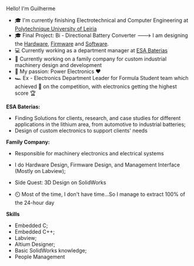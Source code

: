 Hello! I'm Guilherme

* 🎓 I'm currently finishing Electrotechnical and Computer Engineering at [Polytechnique University of Leiria](https://www.ipleiria.pt/en/)
* 🎓 Final Project: Bi - Directional Battery Converter ---> I am designing the [Hardware](https://github.com/guimtcandido/Battery-BDC-Hardware), [Firmware](https://github.com/guimtcandido/Battery-BDC-Firmware) and [Software](https://github.com/guimtcandido/Battery-BDC-Software).
* 💻 Currently working as a department manager at [ESA Baterias](https://esabaterias.pt/)
* 🤖 Currently working on a family company for custom industrial machinery design and development
* 🔌 My passion: Power Electronics ❤️
* 🏎️ Ex - Electronics Department Leader for Formula Student team which achieved 🥇 on the competition, with electronics getting the highest score 🏆

**ESA Baterias:**
  * Finding Solutions for clients, research, and case studies for different applications in the lithium area, from automotive to industrial batteries;
  * Design of custom electronics to support clients' needs

**Family Company:**
  * Responsible for machinery electronics and electrical systems
  * I do Hardware Design, Firmware Design, and Management Interface (Mostly on Labview);
  * Side Quest: 3D Design on SolidWorks

 
* ⏲️ Most of the time, I don't have time...So I manage to extract 100% of the 24-hour day

**Skills**
* Embedded C;
* Embedded C++;
* Labview;
* Altium Designer;
* Basic SolidWorks knowledge;
* People Management

<!--
**guimtcandido/guimtcandido** is a ✨ _special_ ✨ repository because its `README.md` (this file) appears on your GitHub profile.

Here are some ideas to get you started:

- 🎓 I'm currently finishing Eletrotechnical and Computer Engineering at 
- 🌱 I’m currently learning ...
- 👯 I’m looking to collaborate on ...
- 🤔 I’m looking for help with ...
- 💬 Ask me about ...
- 📫 How to reach me: ...
- 😄 Pronouns: ...
- ⚡ Fun fact: ...
-->
